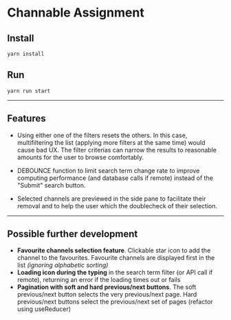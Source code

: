 # Channable Assignment

## Install

```
yarn install
```

## Run

```
yarn run start
```

---

## Features

- Using either one of the filters resets the others. In this case, multifiltering the list (applying more filters at the same time) would cause bad UX.
  The filter criterias can narrow the results to reasonable amounts for the user to browse comfortably.

- DEBOUNCE function to limit search term change rate to improve computing performance (and database calls if remote) instead of the "Submit" search button.

- Selected channels are previewed in the side pane to facilitate their removal and to help the user which the doublecheck of their selection.

---

## Possible further development

- **Favourite channels selection feature**. Clickable star icon to add the channel to the favourites. Favourite channels are displayed first in the list _(ignoring alphabetic sorting)_
- **Loading icon during the typing** in the search term filter (or API call if remote), returning an error if the loading times out or fails
- **Pagination with soft and hard previous/next buttons**. The soft previous/next button selects the very previous/next page. Hard previous/next buttons select the previous/next set of pages (refactor using useReducer)
